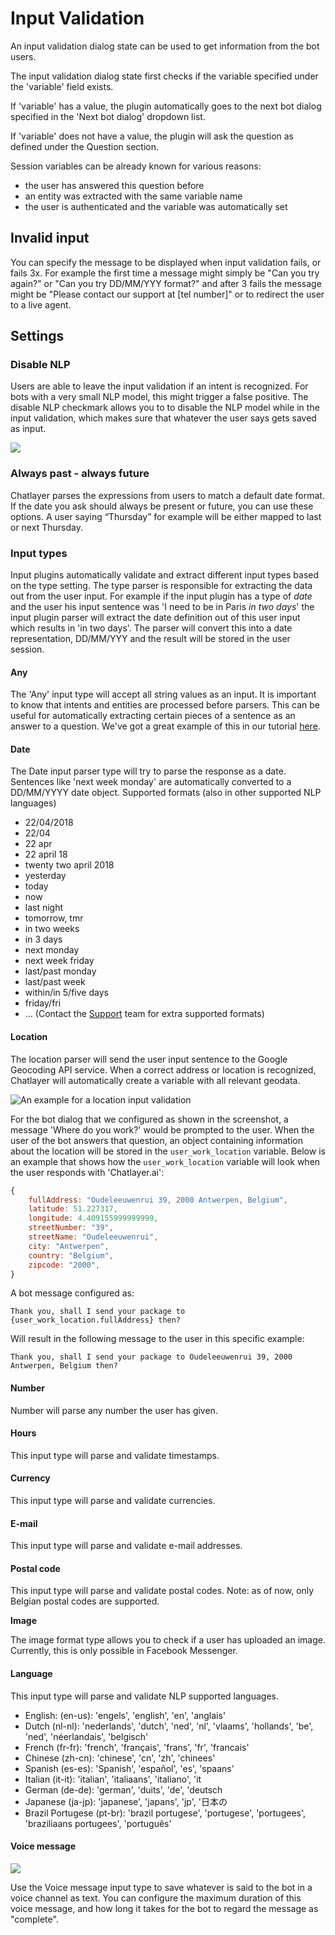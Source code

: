 # Input Validation

An input validation dialog state can be used to get information from the bot users. 

The input validation dialog state first checks if the variable specified under the 'variable' field exists.

If 'variable' has a value, the plugin automatically goes to the next bot dialog specified in the 'Next bot dialog' dropdown list.

If 'variable' does not have a value, the plugin will ask the question as defined under the Question section.

Session variables can be already known for various reasons:

* the user has answered this question before
* an entity was extracted with the same variable name
* the user is authenticated and the variable was automatically set

## Invalid input

You can specify the message to be displayed when input validation fails, or fails 3x. For example the first time a message might simply be "Can you try again?" or "Can you try DD/MM/YYY format?" and after 3 fails the message might be "Please contact our support at \[tel number\]" or to redirect the user to a live agent.

## Settings

### Disable NLP

Users are able to leave the input validation if an intent is recognized. For bots with a very small NLP model, this might trigger a false positive. The disable NLP checkmark allows you to to disable the NLP model while in the input validation, which makes sure that whatever the user says gets saved as input.

![](../../.gitbook/assets/image%20%28109%29.png)

### Always past - always future

Chatlayer parses the expressions from users to match a default date format. If the date you ask should always be present or future, you can use these options. A user saying “Thursday” for example will be either mapped to last or next Thursday.

### Input types

Input plugins automatically validate and extract different input types based on the type setting. The type parser is responsible for extracting the data out from the user input. For example if the input plugin has a type of _date_ and the user his input sentence was 'I need to be in Paris _in two days_' the input plugin parser will extract the date definition out of this user input which results in 'in two days'. The parser will convert this into a date representation, DD/MM/YYY and the result will be stored in the user session.

#### Any

The 'Any' input type will accept all string values as an input. It is important to know that intents and entities are processed before parsers. This can be useful for automatically extracting certain pieces of a sentence as an answer to a question. We've got a great example of this in our tutorial [here](../../tutorials/tutorial-request-and-use-information-using-input-plugins.md).

#### Date

The Date input parser type will try to parse the response as a date. Sentences like 'next week monday' are automatically converted to a DD/MM/YYYY date object. Supported formats \(also in other supported NLP languages\)

* 22/04/2018
* 22/04
* 22 apr
* 22 april 18
* twenty two april 2018
* yesterday
* today
* now
* last night
* tomorrow, tmr
* in two weeks
* in 3 days
* next monday
* next week friday
* last/past monday
* last/past week
* within/in 5/five days
* friday/fri
* ... \(Contact the [Support](https://github.com/chatlayer/chatlayer-documentation/tree/583d39b48ac82ffccf142520f337ede136bb68e2/reference/support.md) team for extra supported formats\)

#### Location

The location parser will send the user input sentence to the Google Geocoding API service. When a correct address or location is recognized, Chatlayer will automatically create a variable with all relevant geodata.

![An example for a location input validation](../../.gitbook/assets/screenshot-2020-09-17-at-12.25.45.png)

For the bot dialog that we configured as shown in the screenshot, a message 'Where do you work?' would be prompted to the user. When the user of the bot answers that question, an object containing information about the location will be stored in the `user_work_location` variable. Below is an example that shows how the `user_work_location` variable will look when the user responds with 'Chatlayer.ai':

```javascript
{
    fullAddress: "Oudeleeuwenrui 39, 2000 Antwerpen, Belgium",
    latitude: 51.227317,
    longitude: 4.409155999999999,
    streetNumber: "39",
    streetName: "Oudeleeuwenrui",
    city: "Antwerpen",
    country: "Belgium",
    zipcode: "2000",
}
```

A bot message configured as:

`Thank you, shall I send your package to {user_work_location.fullAddress} then?`

Will result in the following message to the user in this specific example:

`Thank you, shall I send your package to Oudeleeuwenrui 39, 2000 Antwerpen, Belgium then?`

#### Number

Number will parse any number the user has given.

#### Hours

This input type will parse and validate timestamps.

#### Currency

This input type will parse and validate currencies.

#### E-mail

This input type will parse and validate e-mail addresses.

#### Postal code

This input type will parse and validate postal codes. Note: as of now, only Belgian postal codes are supported.

**Image**

The image format type allows you to check if a user has uploaded an image. Currently, this is only possible in Facebook Messenger.

#### Language

This input type will parse and validate NLP supported languages.

* English: \(en-us\): 'engels', 'english', 'en', 'anglais'
* Dutch \(nl-nl\): 'nederlands', 'dutch', 'ned', 'nl', 'vlaams', 'hollands', 'be', 'ned', 'néerlandais', 'belgisch'
* French \(fr-fr\): 'french', 'français', 'frans', 'fr', 'francais'
* Chinese \(zh-cn\): 'chinese', 'cn', 'zh', 'chinees'
* Spanish \(es-es\): 'Spanish', 'español', 'es', 'spaans'
* Italian \(it-it\): 'italian', 'italiaans', 'italiano', 'it
* German \(de-de\): 'german', 'duits', 'de', 'deutsch
* Japanese \(ja-jp\): 'japanese', 'japans', 'jp', '日本の
* Brazil Portugese \(pt-br\): 'brazil portugese', 'portugese', 'portugees', 'braziliaans portugees', 'português'

#### **Voice message**

![](../../.gitbook/assets/image%20%2821%29.png)

Use the Voice message input type to save whatever is said to the bot in a voice channel as text. You can configure the maximum duration of this voice message, and how long it takes for the bot to regard the message as "complete".

